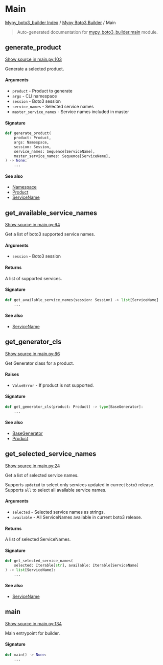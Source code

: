 # Main

[Mypy_boto3_builder Index](../README.md#mypy_boto3_builder-index) /
[Mypy Boto3 Builder](./index.md#mypy-boto3-builder) /
Main

> Auto-generated documentation for [mypy_boto3_builder.main](https://github.com/youtype/mypy_boto3_builder/blob/main/mypy_boto3_builder/main.py) module.

## generate_product

[Show source in main.py:103](https://github.com/youtype/mypy_boto3_builder/blob/main/mypy_boto3_builder/main.py#L103)

Generate a selected product.

#### Arguments

- `product` - Product to generate
- `args` - CLI namespace
- `session` - Boto3 session
- `service_names` - Selected service names
- `master_service_names` - Service names included in master

#### Signature

```python
def generate_product(
    product: Product,
    args: Namespace,
    session: Session,
    service_names: Sequence[ServiceName],
    master_service_names: Sequence[ServiceName],
) -> None:
    ...
```

#### See also

- [Namespace](./cli_parser.md#namespace)
- [Product](./constants.md#product)
- [ServiceName](./service_name.md#servicename)



## get_available_service_names

[Show source in main.py:64](https://github.com/youtype/mypy_boto3_builder/blob/main/mypy_boto3_builder/main.py#L64)

Get a list of boto3 supported service names.

#### Arguments

- `session` - Boto3 session

#### Returns

A list of supported services.

#### Signature

```python
def get_available_service_names(session: Session) -> list[ServiceName]:
    ...
```

#### See also

- [ServiceName](./service_name.md#servicename)



## get_generator_cls

[Show source in main.py:86](https://github.com/youtype/mypy_boto3_builder/blob/main/mypy_boto3_builder/main.py#L86)

Get Generator class for a product.

#### Raises

- `ValueError` - If product is not supported.

#### Signature

```python
def get_generator_cls(product: Product) -> type[BaseGenerator]:
    ...
```

#### See also

- [BaseGenerator](generators/base_generator.md#basegenerator)
- [Product](./constants.md#product)



## get_selected_service_names

[Show source in main.py:24](https://github.com/youtype/mypy_boto3_builder/blob/main/mypy_boto3_builder/main.py#L24)

Get a list of selected service names.

Supports `updated` to select only services updated in currect `boto3` release.
Supports `all` to select all available service names.

#### Arguments

- `selected` - Selected service names as strings.
- `available` - All ServiceNames available in current boto3 release.

#### Returns

A list of selected ServiceNames.

#### Signature

```python
def get_selected_service_names(
    selected: Iterable[str], available: Iterable[ServiceName]
) -> list[ServiceName]:
    ...
```

#### See also

- [ServiceName](./service_name.md#servicename)



## main

[Show source in main.py:134](https://github.com/youtype/mypy_boto3_builder/blob/main/mypy_boto3_builder/main.py#L134)

Main entrypoint for builder.

#### Signature

```python
def main() -> None:
    ...
```



